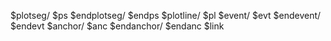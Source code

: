 $plotseg/ $ps
$endplotseg/ $endps
$plotline/ $pl
$event/ $evt
$endevent/ $endevt
$anchor/ $anc
$endanchor/ $endanc
$link

